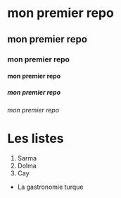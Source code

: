 # mon premier repo
## mon premier repo
### mon premier repo
#### mon premier repo
##### mon premier repo
###### mon premier repo

# Les listes
1. Sarma
1. Dolma
1. Cay

* La gastronomie turque 
